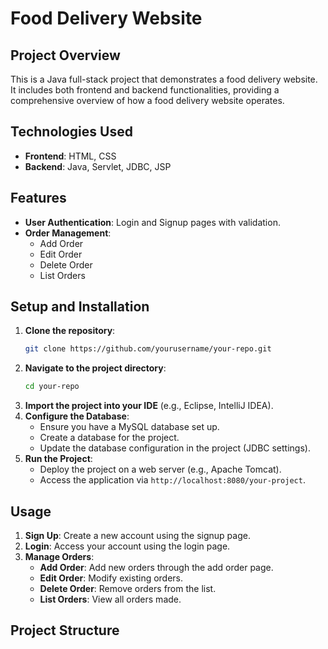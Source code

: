 # Food Delivery Website

## Project Overview
This is a Java full-stack project that demonstrates a food delivery website. It includes both frontend and backend functionalities, providing a comprehensive overview of how a food delivery website operates.

## Technologies Used
- **Frontend**: HTML, CSS
- **Backend**: Java, Servlet, JDBC, JSP

## Features
- **User Authentication**: Login and Signup pages with validation.
- **Order Management**:
  - Add Order
  - Edit Order
  - Delete Order
  - List Orders

## Setup and Installation
1. **Clone the repository**:
    ```sh
    git clone https://github.com/yourusername/your-repo.git
    ```
2. **Navigate to the project directory**:
    ```sh
    cd your-repo
    ```
3. **Import the project into your IDE** (e.g., Eclipse, IntelliJ IDEA).
4. **Configure the Database**:
    - Ensure you have a MySQL database set up.
    - Create a database for the project.
    - Update the database configuration in the project (JDBC settings).
5. **Run the Project**:
    - Deploy the project on a web server (e.g., Apache Tomcat).
    - Access the application via `http://localhost:8080/your-project`.

## Usage
1. **Sign Up**: Create a new account using the signup page.
2. **Login**: Access your account using the login page.
3. **Manage Orders**:
   - **Add Order**: Add new orders through the add order page.
   - **Edit Order**: Modify existing orders.
   - **Delete Order**: Remove orders from the list.
   - **List Orders**: View all orders made.

## Project Structure

